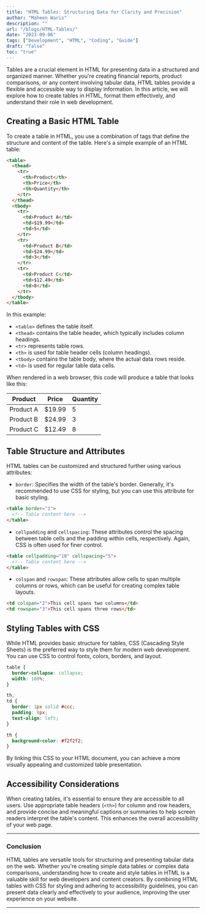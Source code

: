 ```yaml
---
title: "HTML Tables: Structuring Data for Clarity and Precision"
author: "Maheen Waris"
description: ""
url: "/blogs/HTML-Tables/"
date: "2023-09-06"
tags: ["Development", "HTML", "Coding", "Guide"]
draft: "false"
toc: "true"
---
```


Tables are a crucial element in HTML for presenting data in a structured and organized manner. Whether you're creating financial reports, product comparisons, or any content involving tabular data, HTML tables provide a flexible and accessible way to display information. In this article, we will explore how to create tables in HTML, format them effectively, and understand their role in web development.

## Creating a Basic HTML Table

To create a table in HTML, you use a combination of tags that define the structure and content of the table. Here's a simple example of an HTML table:

```html
<table>
  <thead>
    <tr>
      <th>Product</th>
      <th>Price</th>
      <th>Quantity</th>
    </tr>
  </thead>
  <tbody>
    <tr>
      <td>Product A</td>
      <td>$19.99</td>
      <td>5</td>
    </tr>
    <tr>
      <td>Product B</td>
      <td>$24.99</td>
      <td>3</td>
    </tr>
    <tr>
      <td>Product C</td>
      <td>$12.49</td>
      <td>8</td>
    </tr>
  </tbody>
</table>
```

In this example:

- `<table>` defines the table itself.
- `<thead>` contains the table header, which typically includes column headings.
- `<tr>` represents table rows.
- `<th>` is used for table header cells (column headings).
- `<tbody>` contains the table body, where the actual data rows reside.
- `<td>` is used for regular table data cells.

When rendered in a web browser, this code will produce a table that looks like this:

| Product   | Price  | Quantity |
| --------- | ------ | -------- |
| Product A | $19.99 | 5        |
| Product B | $24.99 | 3        |
| Product C | $12.49 | 8        |

## Table Structure and Attributes

HTML tables can be customized and structured further using various attributes:

- `border`: Specifies the width of the table's border. Generally, it's recommended to use CSS for styling, but you can use this attribute for basic styling.

```html
<table border="1">
  <!-- Table content here -->
</table>
```

- `cellpadding` and `cellspacing`: These attributes control the spacing between table cells and the padding within cells, respectively. Again, CSS is often used for finer control.

```html
<table cellpadding="10" cellspacing="5">
  <!-- Table content here -->
</table>
```

- `colspan` and `rowspan`: These attributes allow cells to span multiple columns or rows, which can be useful for creating complex table layouts.

```html
<td colspan="2">This cell spans two columns</td>
<td rowspan="3">This cell spans three rows</td>
```

## Styling Tables with CSS

While HTML provides basic structure for tables, CSS (Cascading Style Sheets) is the preferred way to style them for modern web development. You can use CSS to control fonts, colors, borders, and layout.

```css
table {
  border-collapse: collapse;
  width: 100%;
}

th,
td {
  border: 1px solid #ccc;
  padding: 8px;
  text-align: left;
}

th {
  background-color: #f2f2f2;
}
```

By linking this CSS to your HTML document, you can achieve a more visually appealing and customized table presentation.

## Accessibility Considerations

When creating tables, it's essential to ensure they are accessible to all users. Use appropriate table headers (`<th>`) for column and row headers, and provide concise and meaningful captions or summaries to help screen readers interpret the table's content. This enhances the overall accessibility of your web page.

<hr>

### Conclusion

HTML tables are versatile tools for structuring and presenting tabular data on the web. Whether you're creating simple data tables or complex data comparisons, understanding how to create and style tables in HTML is a valuable skill for web developers and content creators. By combining HTML tables with CSS for styling and adhering to accessibility guidelines, you can present data clearly and effectively to your audience, improving the user experience on your website.

<script src="https://utteranc.es/client.js"
        repo="maheenwaris/Website"
        issue-term="pathname"
        theme="github-dark"
        crossorigin="anonymous"
        async>
</script>

---
